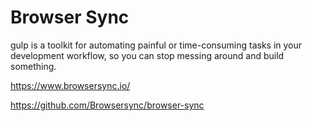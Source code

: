 Browser Sync
==============

gulp is a toolkit for automating painful or time-consuming tasks in your development workflow, so you can stop messing around and build something.

https://www.browsersync.io/

https://github.com/Browsersync/browser-sync
